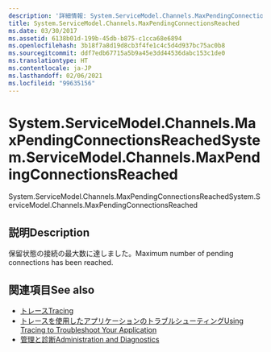 ```yaml
---
description: '詳細情報: System.ServiceModel.Channels.MaxPendingConnectionsReached'
title: System.ServiceModel.Channels.MaxPendingConnectionsReached
ms.date: 03/30/2017
ms.assetid: 6138b01d-199b-45db-b875-c1cca68e6894
ms.openlocfilehash: 3b18f7a8d19d8cb3f4fe1c4c5d4d937bc75ac0b8
ms.sourcegitcommit: ddf7edb67715a5b9a45e3dd44536dabc153c1de0
ms.translationtype: HT
ms.contentlocale: ja-JP
ms.lasthandoff: 02/06/2021
ms.locfileid: "99635156"
---
```

# <a name="systemservicemodelchannelsmaxpendingconnectionsreached"></a><span data-ttu-id="ae4c1-103">System.ServiceModel.Channels.MaxPendingConnectionsReached</span><span class="sxs-lookup"><span data-stu-id="ae4c1-103">System.ServiceModel.Channels.MaxPendingConnectionsReached</span></span>

<span data-ttu-id="ae4c1-104">System.ServiceModel.Channels.MaxPendingConnectionsReached</span><span class="sxs-lookup"><span data-stu-id="ae4c1-104">System.ServiceModel.Channels.MaxPendingConnectionsReached</span></span>  
  
## <a name="description"></a><span data-ttu-id="ae4c1-105">説明</span><span class="sxs-lookup"><span data-stu-id="ae4c1-105">Description</span></span>  

 <span data-ttu-id="ae4c1-106">保留状態の接続の最大数に達しました。</span><span class="sxs-lookup"><span data-stu-id="ae4c1-106">Maximum number of pending connections has been reached.</span></span>  
  
## <a name="see-also"></a><span data-ttu-id="ae4c1-107">関連項目</span><span class="sxs-lookup"><span data-stu-id="ae4c1-107">See also</span></span>

- [<span data-ttu-id="ae4c1-108">トレース</span><span class="sxs-lookup"><span data-stu-id="ae4c1-108">Tracing</span></span>](index.md)
- [<span data-ttu-id="ae4c1-109">トレースを使用したアプリケーションのトラブルシューティング</span><span class="sxs-lookup"><span data-stu-id="ae4c1-109">Using Tracing to Troubleshoot Your Application</span></span>](using-tracing-to-troubleshoot-your-application.md)
- [<span data-ttu-id="ae4c1-110">管理と診断</span><span class="sxs-lookup"><span data-stu-id="ae4c1-110">Administration and Diagnostics</span></span>](../index.md)
